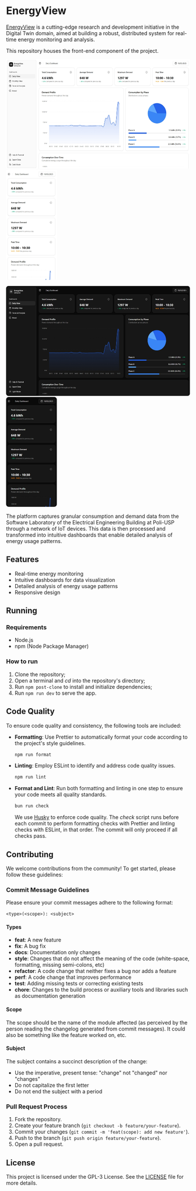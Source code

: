 # EnergyView

[EnergyView](https://energyview.vercel.app/) is a cutting-edge research and development initiative in the Digital Twin domain, aimed at building a robust, distributed system for real-time energy monitoring and analysis.

This repository houses the front-end component of the project.

<p>
  <img src="./images/desktop-light.png" height=300>
  <img src="./images/mobile-light.png" height=300>
</p>

<p>
  <img src="./images/desktop-dark.png" height=300>
  <img src="./images/mobile-dark.png" height=300>
</p>

The platform captures granular consumption and demand data from the Software Laboratory of the Electrical Engineering Building at Poli-USP through a network of IoT devices. This data is then processed and transformed into intuitive dashboards that enable detailed analysis of energy usage patterns.

## Features

- Real-time energy monitoring
- Intuitive dashboards for data visualization
- Detailed analysis of energy usage patterns
- Responsive design

## Running

### Requirements

- Node.js
- npm (Node Package Manager)

### How to run

1. Clone the repository;
2. Open a terminal and _cd_ into the repository's directory;
3. Run `npm post-clone` to install and initialize dependencies;
4. Run `npm run dev` to serve the app.

## Code Quality

To ensure code quality and consistency, the following tools are included:

- **Formatting**: Use Prettier to automatically format your code according to the project's style guidelines.

  ```bash
  npm run format
  ```

- **Linting**: Employ ESLint to identify and address code quality issues.

  ```bash
  npm run lint
  ```

- **Format and Lint**: Run both formatting and linting in one step to ensure your code meets all quality standards.

  ```bash
  bun run check
  ```

  We use [Husky](https://typicode.github.io/husky/#/) to enforce code quality. The _check_ script runs before each commit to perform formatting checks with Prettier and linting checks with ESLint, in that order. The commit will only proceed if all checks pass.

## Contributing

We welcome contributions from the community! To get started, please follow these guidelines:

### Commit Message Guidelines

Please ensure your commit messages adhere to the following format:

```
<type>(<scope>): <subject>
```

#### Types

- **feat**: A new feature
- **fix**: A bug fix
- **docs**: Documentation only changes
- **style**: Changes that do not affect the meaning of the code (white-space, formatting, missing semi-colons, etc)
- **refactor**: A code change that neither fixes a bug nor adds a feature
- **perf**: A code change that improves performance
- **test**: Adding missing tests or correcting existing tests
- **chore**: Changes to the build process or auxiliary tools and libraries such as documentation generation

#### Scope

The scope should be the name of the module affected (as perceived by the person reading the changelog generated from commit messages). It could also be something like the feature worked on, etc.

#### Subject

The subject contains a succinct description of the change:

- Use the imperative, present tense: "change" not "changed" nor "changes"
- Do not capitalize the first letter
- Do not end the subject with a period

### Pull Request Process

1. Fork the repository.
2. Create your feature branch (`git checkout -b feature/your-feature`).
3. Commit your changes (`git commit -m 'feat(scope): add new feature'`).
4. Push to the branch (`git push origin feature/your-feature`).
5. Open a pull request.

## License

This project is licensed under the GPL-3 License. See the [LICENSE](./LICENSE) file for more details.
